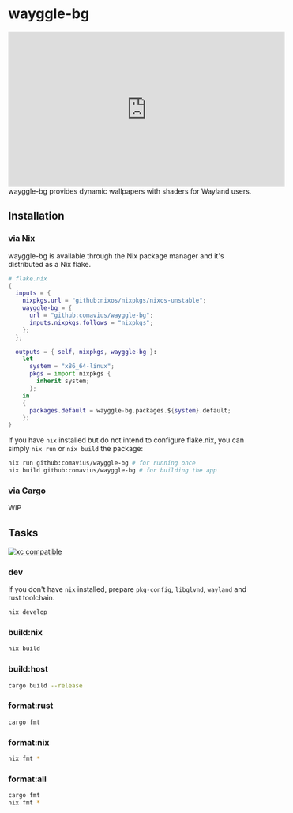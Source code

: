 # wayggle-bg
<iframe width="560" height="315" src="https://www.youtube.com/embed/eBu3p4VQqkQ?si=kksXi4TUx0JTIJ8v" title="YouTube video player" frameborder="0" allow="accelerometer; autoplay; clipboard-write; encrypted-media; gyroscope; picture-in-picture; web-share" referrerpolicy="strict-origin-when-cross-origin" allowfullscreen></iframe>
wayggle-bg provides dynamic wallpapers with shaders for Wayland users.

## Installation
### via Nix
wayggle-bg is available through the Nix package manager and it's distributed as a Nix flake.
```nix
# flake.nix
{
  inputs = {
    nixpkgs.url = "github:nixos/nixpkgs/nixos-unstable";
    wayggle-bg = {
      url = "github:comavius/wayggle-bg";
      inputs.nixpkgs.follows = "nixpkgs";
    };
  };

  outputs = { self, nixpkgs, wayggle-bg }:
    let
      system = "x86_64-linux";
      pkgs = import nixpkgs {
        inherit system;
      };
    in
    {
      packages.default = wayggle-bg.packages.${system}.default;
    };
}
```
If you have `nix` installed but do not intend to configure flake.nix, you can simply `nix run` or `nix build` the package:
```bash
nix run github:comavius/wayggle-bg # for running once
nix build github:comavius/wayggle-bg # for building the app
```

### via Cargo
WIP

## Tasks

[![xc compatible](https://xcfile.dev/badge.svg)](https://xcfile.dev)

### dev
If you don't have `nix` installed, prepare `pkg-config`, `libglvnd`, `wayland` and rust toolchain.
```bash
nix develop
```

### build:nix
```bash
nix build
```

### build:host
```bash
cargo build --release
```

### format:rust
```bash
cargo fmt
```

### format:nix
```bash
nix fmt *
```

### format:all
```bash
cargo fmt
nix fmt *
```
